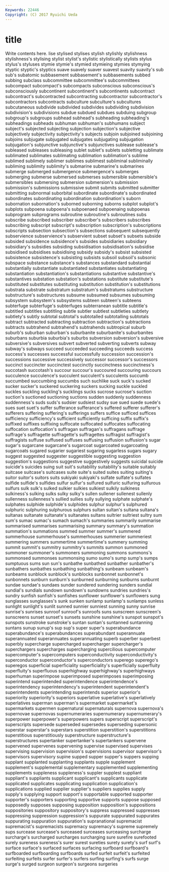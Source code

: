 ```yaml
---
Keywords: 22446 
Copyright: (C) 2017 Ryuichi Ueda
---
```


# title

Write contents here.
lise stylised stylises stylish
stylishly stylishness stylishness's stylising stylist stylist's stylistic stylistically stylists stylus
stylus's styluses stymie stymie's stymied stymieing stymies stymying styptic styptic's
styptics suave suavely suaver suavest suavity suavity's sub sub's subatomic
subbasement subbasement's subbasements subbed subbing subclass subcommittee subcommittee's subcommittees subcompact
subcompact's subcompacts subconscious subconscious's subconsciously subcontinent subcontinent's subcontinents subcontract subcontract's
subcontracted subcontracting subcontractor subcontractor's subcontractors subcontracts subculture subculture's subcultures subcutaneous
subdivide subdivided subdivides subdividing subdivision subdivision's subdivisions subdue subdued subdues
subduing subgroup subgroup's subgroups subhead subhead's subheading subheading's subheadings subheads
subhuman subhuman's subhumans subject subject's subjected subjecting subjection subjection's subjective
subjectively subjectivity subjectivity's subjects subjoin subjoined subjoining subjoins subjugate subjugated
subjugates subjugating subjugation subjugation's subjunctive subjunctive's subjunctives sublease sublease's subleased
subleases subleasing sublet sublet's sublets subletting sublimate sublimated sublimates sublimating
sublimation sublimation's sublime sublimed sublimely sublimer sublimes sublimest subliminal subliminally
subliming sublimity sublimity's submarine submarine's submarines submerge submerged submergence submergence's
submerges submerging submerse submersed submerses submersible submersible's submersibles submersing submersion
submersion's submission submission's submissions submissive submit submits submitted submitter submitting
subnormal suborbital subordinate subordinate's subordinated subordinates subordinating subordination subordination's suborn
subornation subornation's suborned suborning suborns subplot subplot's subplots subpoena subpoena's
subpoenaed subpoenaing subpoenas subprogram subprograms subroutine subroutine's subroutines subs subscribe
subscribed subscriber subscriber's subscribers subscribes subscribing subscript subscript's subscription subscription's
subscriptions subscripts subsection subsection's subsections subsequent subsequently subservience subservience's subservient
subset subset's subsets subside subsided subsidence subsidence's subsides subsidiaries subsidiary
subsidiary's subsidies subsiding subsidisation subsidisation's subsidise subsidised subsidises subsidising subsidy
subsidy's subsist subsisted subsistence subsistence's subsisting subsists subsoil subsoil's subsonic
subspace substance substance's substances substandard substantial substantially substantiate substantiated substantiates
substantiating substantiation substantiation's substantiations substantive substantive's substantives substation substation's substations
substitute substitute's substituted substitutes substituting substitution substitution's substitutions substrata substrate
substratum substratum's substratums substructure substructure's substructures subsume subsumed subsumes subsuming
subsystem subsystem's subsystems subteen subteen's subteens subterfuge subterfuge's subterfuges subterranean
subtitle subtitle's subtitled subtitles subtitling subtle subtler subtlest subtleties subtlety
subtlety's subtly subtotal subtotal's subtotalled subtotalling subtotals subtract subtracted subtracting
subtraction subtraction's subtractions subtracts subtrahend subtrahend's subtrahends subtropical suburb suburb's
suburban suburban's suburbanite suburbanite's suburbanites suburbans suburbia suburbia's suburbs subversion
subversion's subversive subversive's subversives subvert subverted subverting subverts subway subway's
subways succeed succeeded succeeding succeeds success success's successes successful successfully
succession succession's successions successive successively successor successor's successors succinct succincter
succinctest succinctly succinctness succinctness's succotash succotash's succour succour's succoured succouring
succours succulence succulence's succulent succulent's succulents succumb succumbed succumbing succumbs
such suchlike suck suck's sucked sucker sucker's suckered suckering suckers
sucking suckle suckled suckles suckling suckling's sucklings sucks sucrose sucrose's
suction suction's suctioned suctioning suctions sudden suddenly suddenness suddenness's suds
suds's sudsier sudsiest sudsy sue sued suede suede's sues suet
suet's suffer sufferance sufferance's suffered sufferer sufferer's sufferers suffering suffering's
sufferings suffers suffice sufficed suffices sufficiency sufficiency's sufficient sufficiently sufficing
suffix suffix's suffixed suffixes suffixing suffocate suffocated suffocates suffocating suffocation
suffocation's suffragan suffragan's suffragans suffrage suffrage's suffragette suffragette's suffragettes suffragist
suffragist's suffragists suffuse suffused suffuses suffusing suffusion suffusion's sugar sugar's
sugarcane sugarcane's sugarcoat sugarcoated sugarcoating sugarcoats sugared sugarier sugariest sugaring
sugarless sugars sugary suggest suggested suggester suggestible suggesting suggestion suggestion's
suggestions suggestive suggestively suggests suicidal suicide suicide's suicides suing suit
suit's suitability suitability's suitable suitably suitcase suitcase's suitcases suite suite's
suited suites suiting suiting's suitor suitor's suitors suits sukiyaki sukiyaki's
sulfate sulfate's sulfates sulfide sulfide's sulfides sulfur sulfur's sulfured sulfuric
sulfuring sulfurous sulfurs sulk sulk's sulked sulkier sulkies sulkiest sulkily
sulkiness sulkiness's sulking sulks sulky sulky's sullen sullener sullenest sullenly
sullenness sullenness's sullied sullies sully sullying sulphate sulphate's sulphates sulphide
sulphide's sulphides sulphur sulphur's sulphured sulphuric sulphuring sulphurous sulphurs sultan
sultan's sultana sultana's sultanas sultanate sultanate's sultanates sultans sultrier sultriest
sultry sum sum's sumac sumac's sumach sumach's summaries summarily summarise
summarised summarises summarising summary summary's summation summation's summations summed summer
summer's summered summerhouse summerhouse's summerhouses summerier summeriest summering summers summertime
summertime's summery summing summit summit's summitry summitry's summits summon summoned
summoner summoner's summoners summoning summons summons's summonsed summonses summonsing sumo
sumo's sump sump's sumps sumptuous sums sun sun's sunbathe sunbathed
sunbather sunbather's sunbathers sunbathes sunbathing sunbathing's sunbeam sunbeam's sunbeams sunblock
sunblock's sunblocks sunbonnet sunbonnet's sunbonnets sunburn sunburn's sunburned sunburning sunburns
sunburnt sundae sundae's sundaes sunder sundered sundering sunders sundial sundial's
sundials sundown sundown's sundowns sundries sundries's sundry sunfish sunfish's sunfishes
sunflower sunflower's sunflowers sung sunglasses sunglasses's sunk sunken sunlamp sunlamp's
sunlamps sunless sunlight sunlight's sunlit sunned sunnier sunniest sunning sunny
sunrise sunrise's sunrises sunroof sunroof's sunroofs suns sunscreen sunscreen's sunscreens
sunset sunset's sunsets sunshine sunshine's sunspot sunspot's sunspots sunstroke sunstroke's
suntan suntan's suntanned suntanning suntans sunup sunup's sup sup's super
super's superabundance superabundance's superabundances superabundant superannuate superannuated superannuates superannuating superb
superber superbest superbly supercharge supercharged supercharger supercharger's superchargers supercharges supercharging
supercilious supercomputer supercomputer's supercomputers superconductivity superconductivity's superconductor superconductor's superconductors superego
superego's superegos superficial superficiality superficiality's superficially superfluity superfluity's superfluous superhighway
superhighway's superhighways superhuman superimpose superimposed superimposes superimposing superintend superintended superintendence
superintendence's superintendency superintendency's superintendent superintendent's superintendents superintending superintends superior superior's
superiority superiority's superiors superlative superlative's superlatively superlatives superman superman's supermarket
supermarket's supermarkets supermen supernatural supernaturals supernova supernova's supernovae supernovas supernumeraries
supernumerary supernumerary's superpower superpower's superpowers supers superscript superscript's superscripts supersede
superseded supersedes superseding supersonic superstar superstar's superstars superstition superstition's superstitions
superstitious superstitiously superstructure superstructure's superstructures supertanker supertanker's supertankers supervene supervened
supervenes supervening supervise supervised supervises supervising supervision supervision's supervisions supervisor
supervisor's supervisors supervisory supine supped supper supper's suppers supping supplant
supplanted supplanting supplants supple supplement supplement's supplemental supplementary supplemented supplementing
supplements suppleness suppleness's suppler supplest suppliant suppliant's suppliants supplicant supplicant's
supplicants supplicate supplicated supplicates supplicating supplication supplication's supplications supplied supplier
supplier's suppliers supplies supply supply's supplying support support's supportable supported
supporter supporter's supporters supporting supportive supports suppose supposed supposedly supposes
supposing supposition supposition's suppositions suppositories suppository suppository's suppress suppressed suppresses
suppressing suppression suppression's suppurate suppurated suppurates suppurating suppuration suppuration's supranational
supremacist supremacist's supremacists supremacy supremacy's supreme supremely sups surcease surcease's
surceased surceases surceasing surcharge surcharge's surcharged surcharges surcharging sure surefire
surefooted surely sureness sureness's surer surest sureties surety surety's surf
surf's surface surface's surfaced surfaces surfacing surfboard surfboard's surfboarded surfboarding
surfboards surfed surfeit surfeit's surfeited surfeiting surfeits surfer surfer's surfers
surfing surfing's surfs surge surge's surged surgeon surgeon's surgeons surgeries

